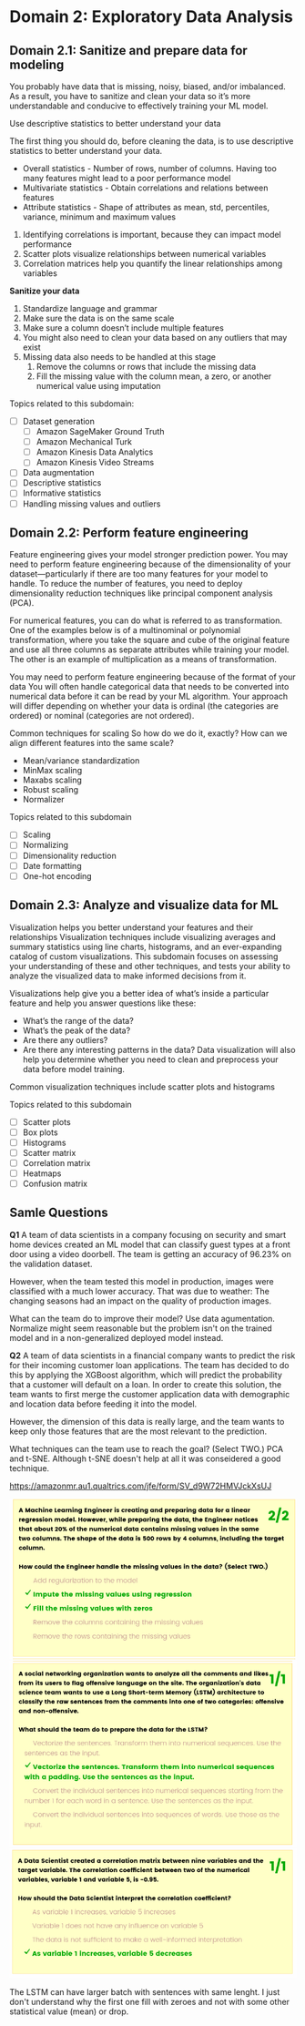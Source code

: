 # Domain 2: Exploratory Data Analysis

## Domain 2.1: Sanitize and prepare data for modeling

You probably have data that is missing, noisy, biased, and/or imbalanced. As a result, you have to sanitize and clean your data so it’s more understandable and conducive to effectively training your ML model. 

Use descriptive statistics to better understand your data

The first thing you should do, before cleaning the data, is to use descriptive statistics to better understand your data.

* Overall statistics - Number of rows, number of columns. Having too many features might lead to a poor performance model
* Multivariate statistics - Obtain correlations and relations between features
* Attribute statistics - Shape of attributes as mean, std, percentiles, variance, minimum and maximum values

1) Identifying correlations is important, because they can impact model performance
2) Scatter plots visualize relationships between numerical variables
3) Correlation matrices help you quantify the linear relationships among variables

**Sanitize your data**
1) Standardize language and grammar
2) Make sure the data is on the same scale
3) Make sure a column doesn’t include multiple features
4) You might also need to clean your data based on any outliers that may exist 
5) Missing data also needs to be handled at this stage
   1) Remove the columns or rows that include the missing data
   2) Fill the missing value with the column mean, a zero, or another numerical value using imputation

Topics related to this subdomain:
* [ ] Dataset generation
  * [ ] Amazon SageMaker Ground Truth
  * [ ] Amazon Mechanical Turk 
  * [ ] Amazon Kinesis Data Analytics
  * [ ] Amazon Kinesis Video Streams
* [ ] Data augmentation
* [ ] Descriptive statistics
* [ ] Informative statistics
* [ ] Handling missing values and outliers

## Domain 2.2: Perform feature engineering

Feature engineering gives your model stronger prediction power.
You may need to perform feature engineering because of the dimensionality of your dataset—particularly if there are too many features for your model to handle. 
To reduce the number of features, you need to deploy dimensionality reduction techniques like principal component analysis (PCA).

For numerical features, you can do what is referred to as transformation.
One of the examples below is of a multinominal or polynomial transformation, where you take the square and cube of the original feature and use all three columns as separate attributes while training your model. The other is an example of multiplication as a means of transformation.

You may need to perform feature engineering because of the format of your data
You will often handle categorical data that needs to be converted into numerical data before it can be read by your ML algorithm. Your approach will differ depending on whether your data is ordinal (the categories are ordered) or nominal (categories are not ordered).

Common techniques for scaling
So how do we do it, exactly? How can we align different features into the same scale?

* Mean/variance standardization
* MinMax scaling
* Maxabs scaling
* Robust scaling
* Normalizer

Topics related to this subdomain

* [ ] Scaling
* [ ] Normalizing
* [ ] Dimensionality reduction
* [ ] Date formatting
* [ ] One-hot encoding

## Domain 2.3: Analyze and visualize data for ML
Visualization helps you better understand your features and their relationships
Visualization techniques include visualizing averages and summary statistics using line charts, histograms, and an ever-expanding catalog of custom visualizations. This subdomain focuses on assessing your understanding of these and other techniques, and tests your ability to analyze the visualized data to make informed decisions from it.

Visualizations help give you a better idea of what’s inside a particular feature and help you answer questions like these:
* What’s the range of the data?
* What’s the peak of the data?
* Are there any outliers?
* Are there any interesting patterns in the data? 
Data visualization will also help you determine whether you need to clean and preprocess your data before model training.

Common visualization techniques include scatter plots and histograms

Topics related to this subdomain

* [ ] Scatter plots
* [ ] Box plots
* [ ] Histograms
* [ ] Scatter matrix
* [ ] Correlation matrix
* [ ] Heatmaps
* [ ] Confusion matrix

## Samle Questions

**Q1**
A team of data scientists in a company focusing on security and smart home devices created an ML model that can classify guest types at a front door using a video doorbell. The team is getting an accuracy of 96.23% on the validation dataset.

However, when the team tested this model in production, images were classified with a much lower accuracy. That was due to weather: The changing seasons had an impact on the quality of production images.

What can the team do to improve their model?
Use data agumentation. Normalize might seem reasonable but the problem isn't on the trained model and in a non-generalized deployed model instead.

**Q2**
A team of data scientists in a financial company wants to predict the risk for their incoming customer loan applications. The team has decided to do this by applying the XGBoost algorithm, which will predict the probability that a customer will default on a loan. In order to create this solution, the team wants to first merge the customer application data with demographic and location data before feeding it into the model.

However, the dimension of this data is really large, and the team wants to keep only those features that are the most relevant to the prediction.

What techniques can the team use to reach the goal? (Select TWO.) PCA and t-SNE. Although t-SNE doesn't help at all it was conseidered a good technique.

https://amazonmr.au1.qualtrics.com/jfe/form/SV_d9W72HMVJckXsUJ

![](../../assets/2021-09-09-22-59-13.png)
![](../../assets/2021-09-09-22-59-23.png)
![](../../assets/2021-09-09-22-59-33.png)

The LSTM can have larger batch with sentences with same lenght.
I just don't understand why the first one fill with zeroes and not with some other statistical value (mean) or drop.